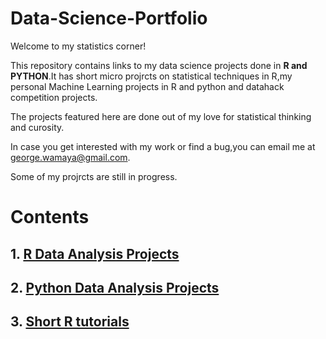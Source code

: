 # Data-Science-Portfolio

Welcome to my statistics corner!

This repository contains links to my data science projects done in **R and PYTHON**.It has short micro projrcts on statistical techniques in R,my personal Machine Learning projects in R and python and datahack competition projects.

The projects featured here are done out of my love for statistical thinking and curosity.

In case you get interested with my work or find a bug,you can email me at george.wamaya@gmail.com.

Some of my projrcts are still in progress.

# **Contents**

## 1. [R Data Analysis Projects](https://github.com/GeorgeOduor/R-ANALYSIS)

## 2. [Python Data Analysis Projects](https://github.com/GeorgeOduor/Python_Statistical_Analysis)

## 3. [Short R tutorials](https://github.com/GeorgeOduor/renaming_variables_in_r)
